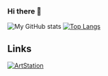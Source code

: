 ### Hi there 👋

![My GitHub stats](https://github-readme-stats.vercel.app/api?username=dewhitee&custom_title=My+Github+stats&show_icons=true&theme=tokyonight&count_private=true&hide_rank=true&hide=prs,issues,contribs) [![Top Langs](https://github-readme-stats.vercel.app/api/top-langs/?username=dewhitee&layout=compact&langs_count=10&theme=tokyonight)](https://github.com/dewhitee/github-readme-stats)

## Links
[]()
[![ArtStation](https://img.shields.io/badge/ArtStation-282828?style=for-the-badge&logo=ArtStation&logoColor=13AFF0)](https://www.artstation.com/dewhitee)

<!--
**dewhitee/dewhitee** is a ✨ _special_ ✨ repository because its `README.md` (this file) appears on your GitHub profile.

Here are some ideas to get you started:

- 🔭 I’m currently working on ...
- 🌱 I’m currently learning ...
- 👯 I’m looking to collaborate on ...
- 🤔 I’m looking for help with ...
- 💬 Ask me about ...
- 📫 How to reach me: ...
- 😄 Pronouns: ...
- ⚡ Fun fact: ...
-->
